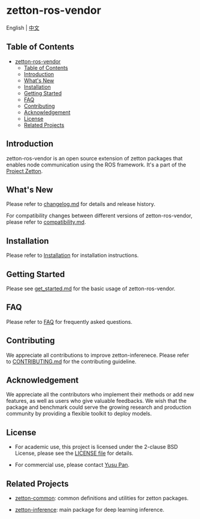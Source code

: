 # zetton-ros-vendor

English | [中文](README_zh-CN.md)

## Table of Contents

- [zetton-ros-vendor](#zetton-ros-vendor)
  - [Table of Contents](#table-of-contents)
  - [Introduction](#introduction)
  - [What's New](#whats-new)
  - [Installation](#installation)
  - [Getting Started](#getting-started)
  - [FAQ](#faq)
  - [Contributing](#contributing)
  - [Acknowledgement](#acknowledgement)
  - [License](#license)
  - [Related Projects](#related-projects)

## Introduction

zetton-ros-vendor is an open source extension of zetton packages that enables node communication using the ROS framework. It's a part of the [Project Zetton](https://github.com/project-zetton).

## What's New

Please refer to [changelog.md](docs/en/changelog.md) for details and release history.

For compatibility changes between different versions of zetton-ros-vendor, please refer to [compatibility.md](docs/en/compatibility.md).

## Installation

Please refer to [Installation](docs/en/get_started.md) for installation instructions.

## Getting Started

Please see [get_started.md](docs/en/get_started.md) for the basic usage of zetton-ros-vendor.

## FAQ

Please refer to [FAQ](docs/en/faq.md) for frequently asked questions.

## Contributing

We appreciate all contributions to improve zetton-inferenece. Please refer to [CONTRIBUTING.md](.github/CONTRIBUTING.md) for the contributing guideline.

## Acknowledgement

We appreciate all the contributors who implement their methods or add new features, as well as users who give valuable feedbacks.
We wish that the package and benchmark could serve the growing research and production community by providing a flexible toolkit to deploy models.

## License

- For academic use, this project is licensed under the 2-clause BSD License, please see the [LICENSE file](LICENSE) for details.

- For commercial use, please contact [Yusu Pan](mailto:xxdsox@gmail.com).

## Related Projects

- [zetton-common](https://github.com/project-zetton/zetton-common): common definitions and utilities for zetton packages.

- [zetton-inference](https://github.com/project-zetton/zetton-inference): main package for deep learning inference.
